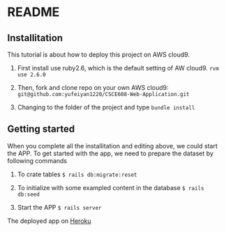 # README
## Installitation
This tutorial is about how to deploy this project on AWS cloud9.

1. First install use ruby2.6, which is the default setting of AW cloud9.
`rvm use 2.6.0`

2. Then, fork and clone repo on your own AWS cloud9:
`git@github.com:yufeiyan1220/CSCE608-Web-Application.git`

3. Changing to the folder of the project and type 
`bundle install`

## Getting started
When you complete all the installitation and editing above, we could start the APP.
To get started with the app, we need to prepare the dataset by following commands

1. To crate tables
``` $ rails db:migrate:reset ```

2. To initialize with some exampled content in the database
`$ rails db:seed`

3. Start the APP
``` $ rails server ```

The deployed app on 
[Heroku](https://whispering-bastion-94077.herokuapp.com/)

